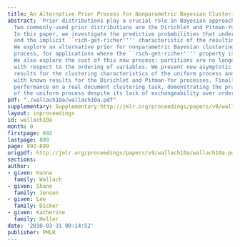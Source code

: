 ```yaml
---
title: An Alternative Prior Process for Nonparametric Bayesian Clustering
abstract: 'Prior distributions play a crucial role in Bayesian approaches to clustering.
  Two commonly-used prior distributions are the Dirichlet and Pitman-Yor processes.
  In this paper, we investigate the predictive probabilities that underlie these processes,
  and the implicit ``rich-get-richer'''' characteristic of the resulting partitions.
  We explore an alternative prior for nonparametric Bayesian clustering, the uniform
  process, for applications where the ``rich-get-richer'''' property is undesirable.
  We also explore the cost of this new process: partitions are no longer exchangeable
  with respect to the ordering of variables. We present new asymptotic and simulation-based
  results for the clustering characteristics of the uniform process and compare these
  with known results for the Dirichlet and Pitman-Yor processes. Finally, we compare
  performance on a real document clustering task, demonstrating the practical advantage
  of the uniform process despite its lack of exchangeability over orderings.'
pdf: "./wallach10a/wallach10a.pdf"
supplementary: Supplementary:http://jmlr.org/proceedings/papers/v9/wallach10a/wallach10aSupple.pdf
layout: inproceedings
id: wallach10a
month: 0
firstpage: 892
lastpage: 899
page: 892-899
origpdf: http://jmlr.org/proceedings/papers/v9/wallach10a/wallach10a.pdf
sections: 
author:
- given: Hanna
  family: Wallach
- given: Shane
  family: Jensen
- given: Lee
  family: Dicker
- given: Katherine
  family: Heller
date: '2010-03-31 00:14:52'
publisher: PMLR
---
```


